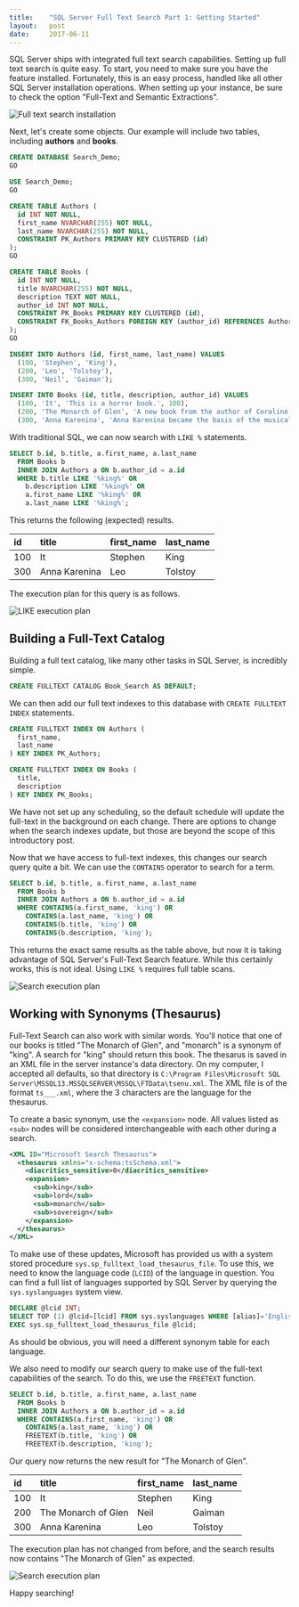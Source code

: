 ```yaml
---
title:    "SQL Server Full Text Search Part 1: Getting Started"
layout:   post
date:     2017-06-11
---
```


SQL Server ships with integrated full text search capabilities. Setting up full text search is quite easy. To start, you need to make sure you have the feature installed. Fortunately, this is an easy process, handled like all other SQL Server installation operations. When setting up your instance, be sure to check the option "Full-Text and Semantic Extractions".

![Full text search installation](/assets/images/sql-server-full-text-install-1.png)

Next, let's create some objects. Our example will include two tables, including **authors** and **books**.

```sql
CREATE DATABASE Search_Demo;
GO

USE Search_Demo;
GO

CREATE TABLE Authors (
  id INT NOT NULL,
  first_name NVARCHAR(255) NOT NULL,
  last_name NVARCHAR(255) NOT NULL,
  CONSTRAINT PK_Authors PRIMARY KEY CLUSTERED (id)
);
GO

CREATE TABLE Books (
  id INT NOT NULL,
  title NVARCHAR(255) NOT NULL,
  description TEXT NOT NULL,
  author_id INT NOT NULL,
  CONSTRAINT PK_Books PRIMARY KEY CLUSTERED (id),
  CONSTRAINT FK_Books_Authors FOREIGN KEY (author_id) REFERENCES Authors (id)
);
GO

INSERT INTO Authors (id, first_name, last_name) VALUES
  (100, 'Stephen', 'King'),
  (200, 'Leo', 'Tolstoy'),
  (300, 'Neil', 'Gaiman');

INSERT INTO Books (id, title, description, author_id) VALUES
  (100, 'It', 'This is a horror book.', 100),
  (200, 'The Monarch of Glen', 'A new book from the author of Coraline.', 300),
  (300, 'Anna Karenina', 'Anna Karenina became the basis of the musical "The King and I".', 200);
```

With traditional SQL, we can now search with `LIKE %` statements.

```sql
SELECT b.id, b.title, a.first_name, a.last_name
  FROM Books b
  INNER JOIN Authors a ON b.author_id = a.id
  WHERE b.title LIKE '%king%' OR
    b.description LIKE '%king%' OR
    a.first_name LIKE '%king%' OR
    a.last_name LIKE '%king%';
```

This returns the following (expected) results.

| id | title | first_name | last_name |
| :- | :---- | :--------- | :-------- |
| 100 | It | Stephen | King |
| 300 | Anna Karenina | Leo | Tolstoy |

The execution plan for this query is as follows.

![LIKE execution plan](/assets/images/sql-server-full-text-execution-plan-like.png)

## Building a Full-Text Catalog

Building a full text catalog, like many other tasks in SQL Server, is incredibly simple.

```sql
CREATE FULLTEXT CATALOG Book_Search AS DEFAULT;
```

We can then add our full text indexes to this database with `CREATE FULLTEXT INDEX` statements.

```sql
CREATE FULLTEXT INDEX ON Authors (
  first_name,
  last_name
) KEY INDEX PK_Authors;

CREATE FULLTEXT INDEX ON Books (
  title,
  description
) KEY INDEX PK_Books;
```

We have not set up any scheduling, so the default schedule will update the full-text in the background on each change. There are options to change when the search indexes update, but those are beyond the scope of this introductory post.

Now that we have access to full-text indexes, this changes our search query quite a bit. We can use the `CONTAINS` operator to search for a term.

```sql
SELECT b.id, b.title, a.first_name, a.last_name
  FROM Books b
  INNER JOIN Authors a ON b.author_id = a.id
  WHERE CONTAINS(a.first_name, 'king') OR
    CONTAINS(a.last_name, 'king') OR
    CONTAINS(b.title, 'king') OR
    CONTAINS(b.description, 'king');
```

This returns the exact same results as the table above, but now it is taking advantage of SQL Server's Full-Text Search feature. While this certainly works, this is not ideal. Using `LIKE %` requires full table scans.

![Search execution plan](/assets/images/sql-server-full-text-execution-plan-contains.png)

## Working with Synonyms (Thesaurus)

Full-Text Search can also work with similar words. You'll notice that one of our books is titled "The Monarch of Glen", and "monarch" is a synonym of "king". A search for "king" should return this book. The thesarus is saved in an XML file in the server instance's data directory. On my computer, I accepted all defaults, so that directory is `C:\Program Files\Microsoft SQL Server\MSSQL13.MSSQLSERVER\MSSQL\FTData\tsenu.xml`. The XML file is of the format `ts___.xml`, where the 3 characters are the language for the thesaurus.

To create a basic synonym, use the `<expansion>` node. All values listed as `<sub>` nodes will be considered interchangeable with each other during a search.

```xml
<XML ID="Microsoft Search Thesaurus">
  <thesaurus xmlns="x-schema:tsSchema.xml">
    <diacritics_sensitive>0</diacritics_sensitive>
    <expansion>
      <sub>king</sub>
      <sub>lord</sub>
      <sub>monarch</sub>
      <sub>sovereign</sub>
    </expansion>
  </thesaurus>
</XML>
```

To make use of these updates, Microsoft has provided us with a system stored procedure `sys.sp_fulltext_load_thesaurus_file`. To use this, we need to know the language code (`LCID`) of the language in question. You can find a full list of languages supported by SQL Server by querying the `sys.syslanguages` system view.

```sql
DECLARE @lcid INT;
SELECT TOP (1) @lcid=[lcid] FROM sys.syslanguages WHERE [alias]='English'
EXEC sys.sp_fulltext_load_thesaurus_file @lcid;
```

As should be obvious, you will need a different synonym table for each language.

We also need to modify our search query to make use of the full-text capabilities of the search. To do this, we use the `FREETEXT` function.

```sql
SELECT b.id, b.title, a.first_name, a.last_name
  FROM Books b
  INNER JOIN Authors a ON b.author_id = a.id
  WHERE CONTAINS(a.first_name, 'king') OR
    CONTAINS(a.last_name, 'king') OR
    FREETEXT(b.title, 'king') OR
    FREETEXT(b.description, 'king');
```

Our query now returns the new result for "The Monarch of Glen".

| id | title | first_name | last_name |
| :- | :---- | :--------- | :-------- |
| 100 | It | Stephen | King |
| 200 | The Monarch of Glen | Neil | Gaiman |
| 300 | Anna Karenina | Leo | Tolstoy |

The execution plan has not changed from before, and the search results now contains "The Monarch of Glen" as expected.

![Search execution plan](/assets/images/sql-server-full-text-execution-plan-freetext.png)

Happy searching!
